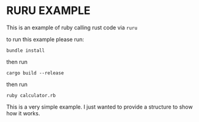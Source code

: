 # RURU EXAMPLE

This is an example of ruby calling rust code via `ruru`

to run this example please run:

```
bundle install
```

then run

```
cargo build --release
```

then run

```
ruby calculator.rb
```

This is a very simple example. I just wanted to provide a structure to show how it works.
